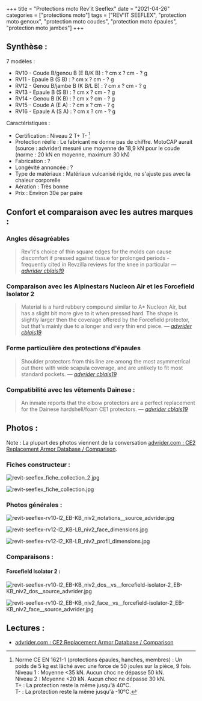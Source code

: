 +++
title = "Protections moto Rev'it Seeflex"
date = "2021-04-26"
categories = ["protections moto"]
tags = ["REV'IT SEEFLEX", "protection moto genoux", "protection moto coudes", "protection moto épaules", "protection moto jambes"]
+++

Synthèse :
----------

7 modèles :

- RV10 - Coude B/genou B (E B/K B) : ? cm x ? cm - ? g
- RV11 - Epaule B (S B) : ? cm x ? cm - ? g
- RV12 - Genou B/jambe B (K B/L B) : ? cm x ? cm - ? g
- RV13 - Epaule B (S B) : ? cm x ? cm - ? g
- RV14 - Genou B (K B) : ? cm x ? cm - ? g
- RV15 - Coude A (E A) : ? cm x ? cm - ? g
- RV16 - Epaule A (S A) : ? cm x ? cm - ? g

Caractéristiques :

- Certification : Niveau 2 T+ T- [^1]
- Protection réelle : Le fabricant ne donne pas de chiffre. MotoCAP aurait (source : advrider) mesuré une moyenne de 18,9 kN pour le coude (norme : 20 kN en moyenne, maximum 30 kN)
- Fabrication : ?
- Longévité annoncée : ?
- Type de matériaux : Matériaux vulcanisé rigide, ne s'ajuste pas avec la chaleur corporelle
- Aération : Très bonne
- Prix : Environ 30e par paire


Confort et comparaison avec les autres marques : 
------------------------------------------------

### Angles désagréables

> Rev'it's choice of thin square edges for the molds can cause discomfort if pressed against tissue for prolonged periods - frequently cited in Revzilla reviews for the knee in particular
> — <cite>[advrider cblais19](https://advrider.com/f/threads/ce2-replacement-armor-database-comparison.1466522/page-4#post-40913774)</cite>

### Comparaison avec les Alpinestars Nucleon Air et les Forcefield Isolator 2

> Material is a hard rubbery compound similar to A* Nucleon Air, but has a slight bit more give to it when pressed hard. The shape is slightly larger then the coverage offered by the Forcefield protector, but that's mainly due to a longer and very thin end piece. 
> — <cite>[advrider cblais19](https://advrider.com/f/threads/ce2-replacement-armor-database-comparison.1466522/page-4#post-40913774)</cite>
> 
### Forme particulière des protections d'épaules

> Shoulder protectors from this line are among the most asymmetrical out there with wide scapula coverage, and are unlikely to fit most standard pockets.
> — <cite>[advrider cblais19](https://advrider.com/f/threads/ce2-replacement-armor-database-comparison.1466522/page-4#post-40913774)</cite>
> 
### Compatibilité avec les vêtements Dainese :

> An inmate reports that the elbow protectors are a perfect replacement for the Dainese hardshell/foam CE1 protectors.
> — <cite>[advrider cblais19](https://advrider.com/f/threads/ce2-replacement-armor-database-comparison.1466522/page-4#post-40913774)</cite>

Photos :
--------

Note : La plupart des photos viennent de la conversation [advrider.com : CE2 Replacement Armor Database / Comparison](https://advrider.com/f/threads/ce2-replacement-armor-database-comparison.1466522/).

### Fiches constructeur :

![revit-seeflex_fiche_collection_2.jpg](/images/protectionsmoto/revit-seeflex_fiche_collection_2.jpg)

![revit-seeflex_fiche_collection.jpg](/images/protectionsmoto/revit-seeflex_fiche_collection.jpg)


### Photos générales :

![revit-seeflex-rv10-l2_EB-KB_niv2_notations__source_advrider.jpg](/images/protectionsmoto/revit-seeflex-rv10-l2_EB-KB_niv2_notations__source_advrider.jpg)

![revit-seeflex-rv12-l2_KB-LB_niv2_face_dimensions.jpg](/images/protectionsmoto/revit-seeflex-rv12-l2_KB-LB_niv2_face_dimensions.jpg)

![revit-seeflex-rv12-l2_KB-LB_niv2_profil_dimensions.jpg](/images/protectionsmoto/revit-seeflex-rv12-l2_KB-LB_niv2_profil_dimensions.jpg)


### Comparaisons :

#### Forcefield Isolator 2 :

![revit-seeflex-rv10-l2_EB-KB_niv2_dos__vs__forcefield-isolator-2_EB-KB_niv2_dos__source_advrider.jpg](/images/protectionsmoto/revit-seeflex-rv10-l2_EB-KB_niv2_dos__vs__forcefield-isolator-2_EB-KB_niv2_dos__source_advrider.jpg)

![revit-seeflex-rv10-l2_EB-KB_niv2_face__vs__forcefield-isolator-2_EB-KB_niv2_face__source_advrider.jpg](/images/protectionsmoto/revit-seeflex-rv10-l2_EB-KB_niv2_face__vs__forcefield-isolator-2_EB-KB_niv2_face__source_advrider.jpg)

Lectures :
----------

- [advrider.com : CE2 Replacement Armor Database / Comparison](https://advrider.com/f/threads/ce2-replacement-armor-database-comparison.1466522/)

[^1]: Norme CE EN 1621-1 (protections épaules, hanches, membres) : Un poids de 5 kg est lâché avec une force de 50 joules sur la pièce, 9 fois.<br />
Niveau 1 : Moyenne <35 kN. Aucun choc ne dépasse 50 kN.<br />
Niveau 2 : Moyenne <20 kN. Aucun choc ne dépasse 30 kN.<br />
T+ : La protection reste la même jusqu'à 40°C.<br />
T- : La protection reste la même jusqu'à -10°C.
